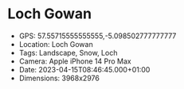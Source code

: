# Loch Gowan

- GPS: 57.55715555555555,-5.098502777777777
- Location: Loch Gowan
- Tags: Landscape, Snow, Loch
- Camera: Apple iPhone 14 Pro Max
- Date: 2023-04-15T08:46:45.000+01:00
- Dimensions: 3968x2976
